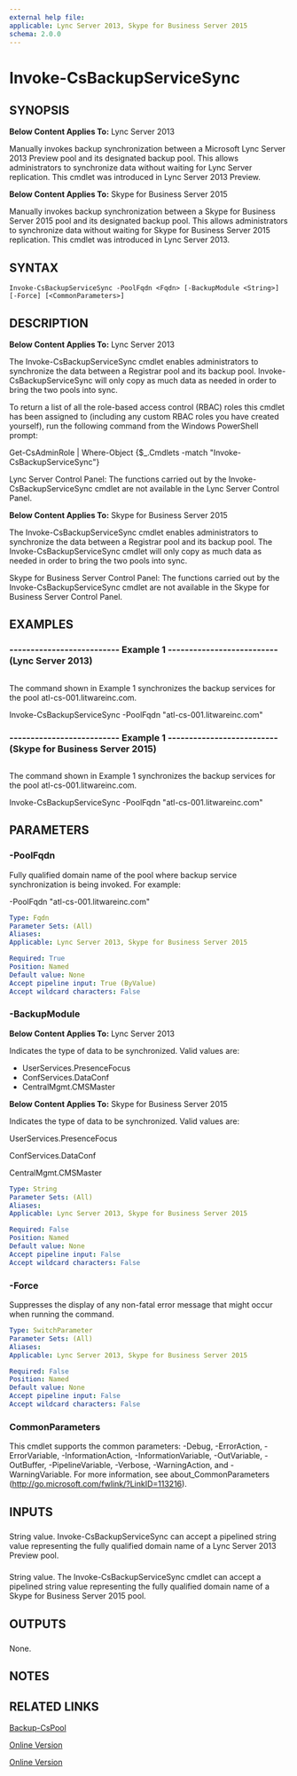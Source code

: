 ```yaml
---
external help file: 
applicable: Lync Server 2013, Skype for Business Server 2015
schema: 2.0.0
---
```


# Invoke-CsBackupServiceSync

## SYNOPSIS
**Below Content Applies To:** Lync Server 2013

Manually invokes backup synchronization between a Microsoft Lync Server 2013 Preview pool and its designated backup pool.
This allows administrators to synchronize data without waiting for Lync Server replication.
This cmdlet was introduced in Lync Server 2013 Preview.

**Below Content Applies To:** Skype for Business Server 2015

Manually invokes backup synchronization between a Skype for Business Server 2015 pool and its designated backup pool.
This allows administrators to synchronize data without waiting for Skype for Business Server 2015 replication.
This cmdlet was introduced in Lync Server 2013.



## SYNTAX

```
Invoke-CsBackupServiceSync -PoolFqdn <Fqdn> [-BackupModule <String>] [-Force] [<CommonParameters>]
```

## DESCRIPTION
**Below Content Applies To:** Lync Server 2013

The Invoke-CsBackupServiceSync cmdlet enables administrators to synchronize the data between a Registrar pool and its backup pool.
Invoke-CsBackupServiceSync will only copy as much data as needed in order to bring the two pools into sync.

To return a list of all the role-based access control (RBAC) roles this cmdlet has been assigned to (including any custom RBAC roles you have created yourself), run the following command from the Windows PowerShell prompt:

Get-CsAdminRole | Where-Object {$_.Cmdlets -match "Invoke-CsBackupServiceSync"}

Lync Server Control Panel: The functions carried out by the Invoke-CsBackupServiceSync cmdlet are not available in the Lync Server Control Panel.

**Below Content Applies To:** Skype for Business Server 2015

The Invoke-CsBackupServiceSync cmdlet enables administrators to synchronize the data between a Registrar pool and its backup pool.
The Invoke-CsBackupServiceSync cmdlet will only copy as much data as needed in order to bring the two pools into sync.

Skype for Business Server Control Panel: The functions carried out by the Invoke-CsBackupServiceSync cmdlet are not available in the Skype for Business Server Control Panel.



## EXAMPLES

### -------------------------- Example 1 -------------------------- (Lync Server 2013)
```

```

The command shown in Example 1 synchronizes the backup services for the pool atl-cs-001.litwareinc.com.

Invoke-CsBackupServiceSync -PoolFqdn "atl-cs-001.litwareinc.com"

### -------------------------- Example 1 -------------------------- (Skype for Business Server 2015)
```

```

The command shown in Example 1 synchronizes the backup services for the pool atl-cs-001.litwareinc.com.

Invoke-CsBackupServiceSync -PoolFqdn "atl-cs-001.litwareinc.com"

## PARAMETERS

### -PoolFqdn
Fully qualified domain name of the pool where backup service synchronization is being invoked.
For example:

-PoolFqdn "atl-cs-001.litwareinc.com"

```yaml
Type: Fqdn
Parameter Sets: (All)
Aliases: 
Applicable: Lync Server 2013, Skype for Business Server 2015

Required: True
Position: Named
Default value: None
Accept pipeline input: True (ByValue)
Accept wildcard characters: False
```

### -BackupModule
**Below Content Applies To:** Lync Server 2013

Indicates the type of data to be synchronized.
Valid values are:

* UserServices.PresenceFocus
* ConfServices.DataConf
* CentralMgmt.CMSMaster



**Below Content Applies To:** Skype for Business Server 2015

Indicates the type of data to be synchronized.
Valid values are:

UserServices.PresenceFocus

ConfServices.DataConf

CentralMgmt.CMSMaster



```yaml
Type: String
Parameter Sets: (All)
Aliases: 
Applicable: Lync Server 2013, Skype for Business Server 2015

Required: False
Position: Named
Default value: None
Accept pipeline input: False
Accept wildcard characters: False
```

### -Force
Suppresses the display of any non-fatal error message that might occur when running the command.

```yaml
Type: SwitchParameter
Parameter Sets: (All)
Aliases: 
Applicable: Lync Server 2013, Skype for Business Server 2015

Required: False
Position: Named
Default value: None
Accept pipeline input: False
Accept wildcard characters: False
```

### CommonParameters
This cmdlet supports the common parameters: -Debug, -ErrorAction, -ErrorVariable, -InformationAction, -InformationVariable, -OutVariable, -OutBuffer, -PipelineVariable, -Verbose, -WarningAction, and -WarningVariable. For more information, see about_CommonParameters (http://go.microsoft.com/fwlink/?LinkID=113216).

## INPUTS

###  
String value.
Invoke-CsBackupServiceSync can accept a pipelined string value representing the fully qualified domain name of a Lync Server 2013 Preview pool.

###  
String value.
The Invoke-CsBackupServiceSync cmdlet can accept a pipelined string value representing the fully qualified domain name of a Skype for Business Server 2015 pool.

## OUTPUTS

###  
None.

## NOTES

## RELATED LINKS

[Backup-CsPool]()

[Online Version](http://technet.microsoft.com/EN-US/library/f3de25c2-a1ef-4781-8b33-74f5dc1e6f8d(OCS.15).aspx)

[Online Version](http://technet.microsoft.com/EN-US/library/f3de25c2-a1ef-4781-8b33-74f5dc1e6f8d(OCS.16).aspx)

